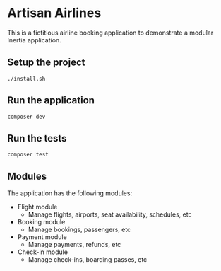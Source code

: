 # Artisan Airlines

This is a fictitious airline booking application to demonstrate a modular Inertia application.

## Setup the project

```
./install.sh
```

## Run the application

```
composer dev
```

## Run the tests

```
composer test
```


## Modules

The application has the following modules:

- Flight module
  - Manage flights, airports, seat availability, schedules, etc
- Booking module
  - Manage bookings, passengers, etc
- Payment module
  - Manage payments, refunds, etc
- Check-in module
  - Manage check-ins, boarding passes, etc
